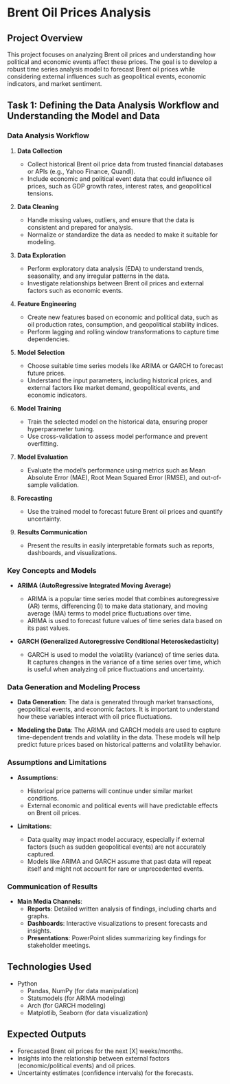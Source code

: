 # Brent Oil Prices Analysis

## Project Overview
This project focuses on analyzing Brent oil prices and understanding how political and economic events affect these prices. The goal is to develop a robust time series analysis model to forecast Brent oil prices while considering external influences such as geopolitical events, economic indicators, and market sentiment.

## Task 1: Defining the Data Analysis Workflow and Understanding the Model and Data

### Data Analysis Workflow

1. **Data Collection**
   - Collect historical Brent oil price data from trusted financial databases or APIs (e.g., Yahoo Finance, Quandl).
   - Include economic and political event data that could influence oil prices, such as GDP growth rates, interest rates, and geopolitical tensions.

2. **Data Cleaning**
   - Handle missing values, outliers, and ensure that the data is consistent and prepared for analysis.
   - Normalize or standardize the data as needed to make it suitable for modeling.

3. **Data Exploration**
   - Perform exploratory data analysis (EDA) to understand trends, seasonality, and any irregular patterns in the data.
   - Investigate relationships between Brent oil prices and external factors such as economic events.

4. **Feature Engineering**
   - Create new features based on economic and political data, such as oil production rates, consumption, and geopolitical stability indices.
   - Perform lagging and rolling window transformations to capture time dependencies.

5. **Model Selection**
   - Choose suitable time series models like ARIMA or GARCH to forecast future prices.
   - Understand the input parameters, including historical prices, and external factors like market demand, geopolitical events, and economic indicators.

6. **Model Training**
   - Train the selected model on the historical data, ensuring proper hyperparameter tuning.
   - Use cross-validation to assess model performance and prevent overfitting.

7. **Model Evaluation**
   - Evaluate the model’s performance using metrics such as Mean Absolute Error (MAE), Root Mean Squared Error (RMSE), and out-of-sample validation.

8. **Forecasting**
   - Use the trained model to forecast future Brent oil prices and quantify uncertainty.

9. **Results Communication**
   - Present the results in easily interpretable formats such as reports, dashboards, and visualizations.

### Key Concepts and Models

- **ARIMA (AutoRegressive Integrated Moving Average)**
  - ARIMA is a popular time series model that combines autoregressive (AR) terms, differencing (I) to make data stationary, and moving average (MA) terms to model price fluctuations over time.
  - ARIMA is used to forecast future values of time series data based on its past values.

- **GARCH (Generalized Autoregressive Conditional Heteroskedasticity)**
  - GARCH is used to model the volatility (variance) of time series data. It captures changes in the variance of a time series over time, which is useful when analyzing oil price fluctuations and uncertainty.
  
### Data Generation and Modeling Process

- **Data Generation**: The data is generated through market transactions, geopolitical events, and economic factors. It is important to understand how these variables interact with oil price fluctuations.
  
- **Modeling the Data**: The ARIMA and GARCH models are used to capture time-dependent trends and volatility in the data. These models will help predict future prices based on historical patterns and volatility behavior.

### Assumptions and Limitations

- **Assumptions**:
  - Historical price patterns will continue under similar market conditions.
  - External economic and political events will have predictable effects on Brent oil prices.
  
- **Limitations**:
  - Data quality may impact model accuracy, especially if external factors (such as sudden geopolitical events) are not accurately captured.
  - Models like ARIMA and GARCH assume that past data will repeat itself and might not account for rare or unprecedented events.

### Communication of Results

- **Main Media Channels**:
  - **Reports**: Detailed written analysis of findings, including charts and graphs.
  - **Dashboards**: Interactive visualizations to present forecasts and insights.
  - **Presentations**: PowerPoint slides summarizing key findings for stakeholder meetings.
  
## Technologies Used

- Python
  - Pandas, NumPy (for data manipulation)
  - Statsmodels (for ARIMA modeling)
  - Arch (for GARCH modeling)
  - Matplotlib, Seaborn (for data visualization)

## Expected Outputs

- Forecasted Brent oil prices for the next [X] weeks/months.
- Insights into the relationship between external factors (economic/political events) and oil prices.
- Uncertainty estimates (confidence intervals) for the forecasts.
  
